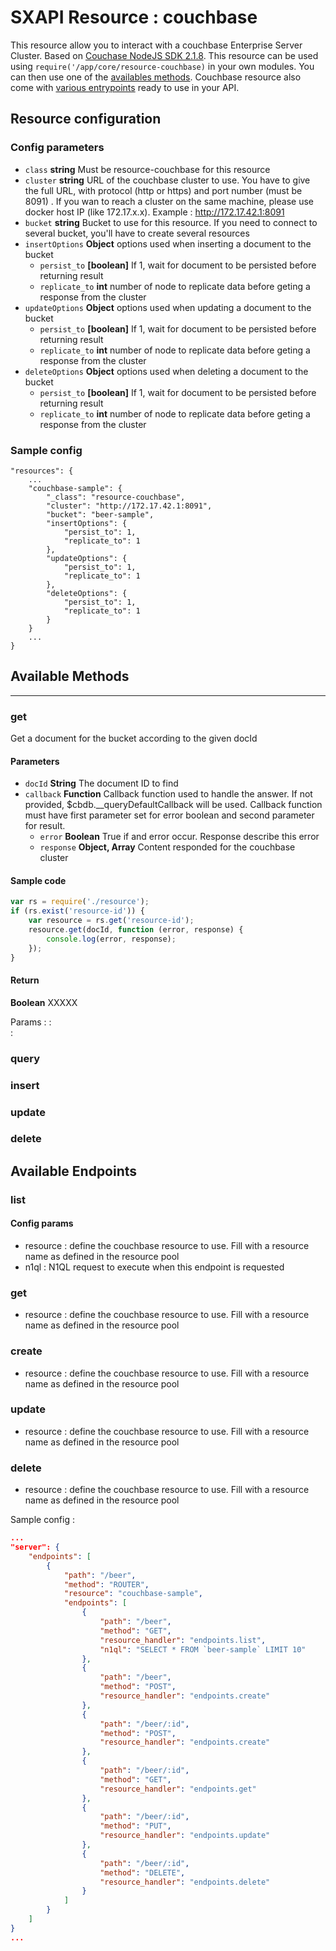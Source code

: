 # SXAPI Resource : couchbase

This resource allow you to interact with a couchbase Enterprise Server Cluster. Based on [Couchase NodeJS SDK 2.1.8](http://developer.couchbase.com/documentation/server/4.1/sdks/node-2.0/introduction.html). This resource can be used using ```require('/app/core/resource-couchbase)``` in your own modules. You can then use one of the [availables methods](#available-methods). Couchbase resource also come with [various entrypoints](#available-endpoints) ready to use in your API.

## Resource configuration

### **Config parameters**

-   `class` **string** Must be resource-couchbase for this resource
-   `cluster` **string** URL of the couchbase cluster to use. You have to give the full URL, with protocol (http or https) and port number (must be 8091) . If you wan to reach a cluster on the same machine, please use docker host IP (like 172.17.x.x). Example : http://172.17.42.1:8091
-   `bucket` **string** Bucket to use for this resource. If you need to connect to several bucket, you'll have to create several resources
-   `insertOptions` **Object** options used when inserting a document to the bucket
    -   `persist_to` **[boolean]** If 1, wait for document to be persisted before returning result
    -   `replicate_to` **int** number of node to replicate data before geting a response from the cluster
-   `updateOptions` **Object** options used when updating a document to the bucket
    -   `persist_to` **[boolean]** If 1, wait for document to be persisted before returning result
    -   `replicate_to` **int** number of node to replicate data before geting a response from the cluster
-   `deleteOptions` **Object** options used when deleting a document to the bucket
    -   `persist_to` **[boolean]** If 1, wait for document to be persisted before returning result
    -   `replicate_to` **int** number of node to replicate data before geting a response from the cluster

### **Sample config**

```
"resources": {
    ...
    "couchbase-sample": {
        "_class": "resource-couchbase",
        "cluster": "http://172.17.42.1:8091",
        "bucket": "beer-sample",
        "insertOptions": {
            "persist_to": 1,
            "replicate_to": 1
        },
        "updateOptions": {
            "persist_to": 1,
            "replicate_to": 1
        },
        "deleteOptions": {
            "persist_to": 1,
            "replicate_to": 1
        }
    }
    ...
}
```


## Available Methods
--------------------

### get

Get a document for the bucket according to the given docId

#### **Parameters**

-   `docId` **String** The document ID to find
-   `callback` **Function** Callback function used to handle the answer. If not provided, $cbdb.__queryDefaultCallback will be used. Callback function must have first parameter set for error boolean and second parameter for result.
    -   `error` **Boolean** True if and error occur. Response describe this error
    -   `response` **Object, Array** Content responded for the couchbase cluster

#### **Sample code**

```javascript
var rs = require('./resource');
if (rs.exist('resource-id')) {
    var resource = rs.get('resource-id');
    resource.get(docId, function (error, response) {
        console.log(error, response);
    });
}
```





#### **Return**

**Boolean** XXXXX





Params :
 :     
 :  


### query

### insert

### update

### delete



Available Endpoints
-------------------

### list

#### Config params

- resource : define the couchbase resource to use. Fill with a resource name as defined in the resource pool
- n1ql : N1QL request to execute when this endpoint is requested


### get

- resource : define the couchbase resource to use. Fill with a resource name as defined in the resource pool

### create

- resource : define the couchbase resource to use. Fill with a resource name as defined in the resource pool

### update

- resource : define the couchbase resource to use. Fill with a resource name as defined in the resource pool

### delete

- resource : define the couchbase resource to use. Fill with a resource name as defined in the resource pool


Sample config :

```json
...
"server": {
    "endpoints": [
        {
            "path": "/beer",
            "method": "ROUTER",
            "resource": "couchbase-sample",
            "endpoints": [
                {
                    "path": "/beer",
                    "method": "GET",
                    "resource_handler": "endpoints.list",
                    "n1ql": "SELECT * FROM `beer-sample` LIMIT 10"
                },
                {
                    "path": "/beer",
                    "method": "POST",
                    "resource_handler": "endpoints.create"
                },
                {
                    "path": "/beer/:id",
                    "method": "POST",
                    "resource_handler": "endpoints.create"
                },
                {
                    "path": "/beer/:id",
                    "method": "GET",
                    "resource_handler": "endpoints.get"
                },
                {
                    "path": "/beer/:id",
                    "method": "PUT",
                    "resource_handler": "endpoints.update"
                },
                {
                    "path": "/beer/:id",
                    "method": "DELETE",
                    "resource_handler": "endpoints.delete"
                }
            ]
        }
    ]
}
...
```